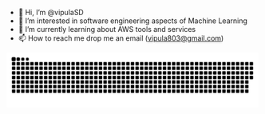 - 👋 Hi, I’m @vipulaSD
- 👀 I’m interested in software engineering aspects of Machine Learning
- 🌱 I’m currently learning about AWS tools and services
- 📫 How to reach me drop me an email (vipula803@gmail.com)

![github](https://github.com/vipulaSD/vipulaSD/blob/output/github-contribution-grid-snake.svg)

<!---
vipulaSD/vipulaSD is a ✨ special ✨ repository because its `README.md` (this file) appears on your GitHub profile.
You can click the Preview link to take a look at your changes.
--->
